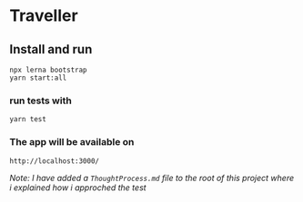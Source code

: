 # Traveller

## Install and run

```
npx lerna bootstrap
yarn start:all
```

### run tests with
```
yarn test
```

### The app will be available on 
```
http://localhost:3000/
```

*Note:* _I have added a `ThoughtProcess.md` file to the root of this project where i explained how i approched the test_